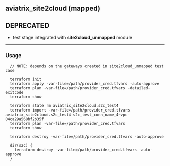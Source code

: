 ## aviatrix_site2cloud (mapped)

## DEPRECATED
* test stage integrated with **site2cloud_unmapped** module

---

### Usage
```
  // NOTE: depends on the gateways created in site2cloud_unmapped test case

  terraform init
  terraform apply -var-file=/path/provider_cred.tfvars -auto-approve
  terraform plan -var-file=/path/provider_cred.tfvars -detailed-exitcode
  terraform show

  terraform state rm aviatrix_site2cloud.s2c_test4
  terraform import -var-file=/path/provider_cred.tfvars aviatrix_site2cloud.s2c_test4 s2c_test_conn_name_4~vpc-04ca29a568bf2b35f
  terraform plan -var-file=/path/provider_cred.tfvars
  terraform show

  terraform destroy -var-file=/path/provider_cred.tfvars -auto-approve

  dir(s2c) {
    terraform destroy -var-file=/path/provider_cred.tfvars -auto-approve
  }
```
